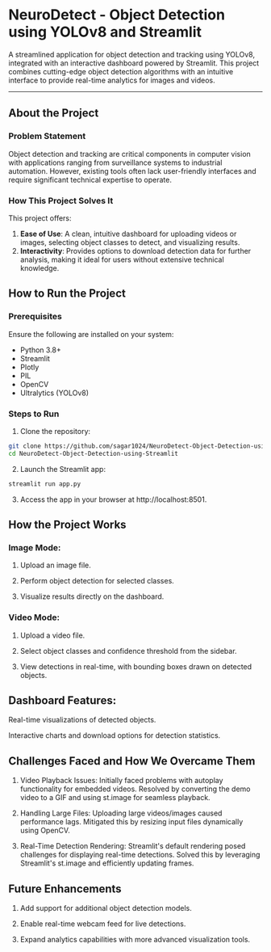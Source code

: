 # NeuroDetect - Object Detection using YOLOv8 and Streamlit

A streamlined application for object detection and tracking using YOLOv8, integrated with an interactive dashboard powered by Streamlit. This project combines cutting-edge object detection algorithms with an intuitive interface to provide real-time analytics for images and videos.

---

## About the Project

### Problem Statement
Object detection and tracking are critical components in computer vision with applications ranging from surveillance systems to industrial automation. However, existing tools often lack user-friendly interfaces and require significant technical expertise to operate.

### How This Project Solves It
This project offers:
1. **Ease of Use**: A clean, intuitive dashboard for uploading videos or images, selecting object classes to detect, and visualizing results.
2. **Interactivity**: Provides options to download detection data for further analysis, making it ideal for users without extensive technical knowledge.

## How to Run the Project

### Prerequisites
Ensure the following are installed on your system:
- Python 3.8+
- Streamlit
- Plotly
- PIL
- OpenCV
- Ultralytics (YOLOv8)

### Steps to Run

1. Clone the repository:

```bash
git clone https://github.com/sagar1024/NeuroDetect-Object-Detection-using-Streamlit.git
cd NeuroDetect-Object-Detection-using-Streamlit
```

2. Launch the Streamlit app:

```bash
streamlit run app.py
```

3. Access the app in your browser at http://localhost:8501.

## How the Project Works

### Image Mode:

1. Upload an image file.

2. Perform object detection for selected classes.

3. Visualize results directly on the dashboard.

### Video Mode:

1. Upload a video file.

2. Select object classes and confidence threshold from the sidebar.

3. View detections in real-time, with bounding boxes drawn on detected objects.

## Dashboard Features:

Real-time visualizations of detected objects.

Interactive charts and download options for detection statistics.

## Challenges Faced and How We Overcame Them

1. Video Playback Issues:
Initially faced problems with autoplay functionality for embedded videos. Resolved by converting the demo video to a GIF and using st.image for seamless playback.

2. Handling Large Files:
Uploading large videos/images caused performance lags. Mitigated this by resizing input files dynamically using OpenCV.

3. Real-Time Detection Rendering:
Streamlit's default rendering posed challenges for displaying real-time detections. Solved this by leveraging Streamlit's st.image and efficiently updating frames.

## Future Enhancements

1. Add support for additional object detection models.

2. Enable real-time webcam feed for live detections.

3. Expand analytics capabilities with more advanced visualization tools.

